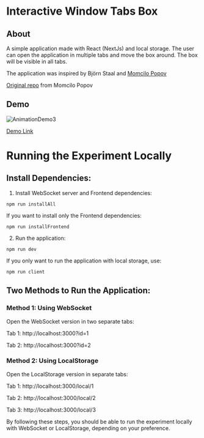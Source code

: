 # Interactive Window Tabs Box

## About

A simple application made with React (NextJs) and local storage. The user can open the application in multiple tabs and move the box around. The box will be visible in all tabs.

The application was inspired by Björn Staal and [Momcilo Popov](https://www.linkedin.com/in/momciloo/)

[Original repo](https://github.com/Momciloo/fun-with-sockets/tree/main) from Momcilo Popov

## Demo

![AnimationDemo3](https://github.com/quocbao19982009/BoxOverLap/assets/86527891/c5c6b5c9-2f5a-4612-ad83-680138d5bfe1)


[Demo Link](https://box-over-lap.vercel.app/)

# Running the Experiment Locally

## Install Dependencies:

1. Install WebSocket server and Frontend dependencies:

```
npm run installAll
```

If you want to install only the Frontend dependencies:

```
npm run installFrontend
```

2. Run the application:

```
npm run dev
```

If you only want to run the application with local storage, use:

```
npm run client
```

## Two Methods to Run the Application:

### Method 1: Using WebSocket

Open the WebSocket version in two separate tabs:

Tab 1: http://localhost:3000?id=1

Tab 2: http://localhost:3000?id=2

### Method 2: Using LocalStorage

Open the LocalStorage version in separate tabs:

Tab 1: http://localhost:3000/local/1

Tab 2: http://localhost:3000/local/2

Tab 3: http://localhost:3000/local/3

By following these steps, you should be able to run the experiment locally with WebSocket or LocalStorage, depending on your preference.
